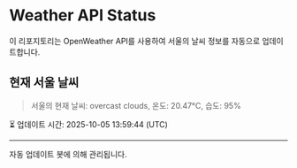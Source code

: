
# Weather API Status

이 리포지토리는 OpenWeather API를 사용하여 서울의 날씨 정보를 자동으로 업데이트합니다.

## 현재 서울 날씨
> 서울의 현재 날씨: overcast clouds, 온도: 20.47°C, 습도: 95%

⏳ 업데이트 시간: 2025-10-05 13:59:44 (UTC)

---
자동 업데이트 봇에 의해 관리됩니다.
